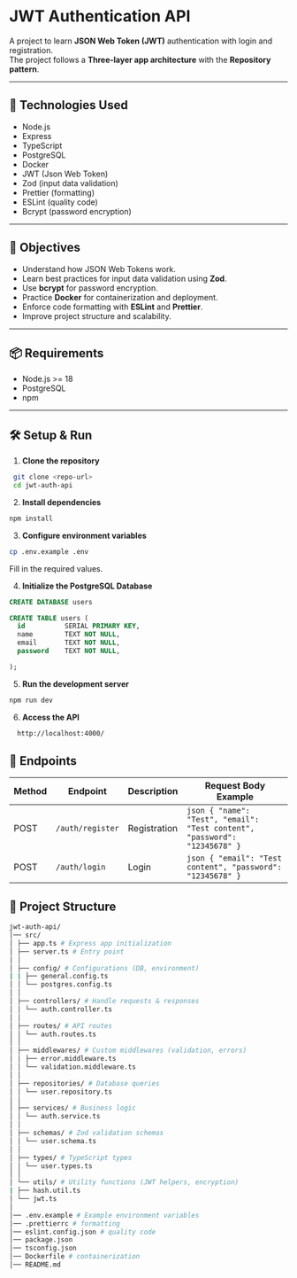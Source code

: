 # JWT Authentication API

A project to learn **JSON Web Token (JWT)** authentication with login and registration.  
The project follows a **Three-layer app architecture** with the **Repository pattern**.

---

## 🚀 Technologies Used

- Node.js
- Express
- TypeScript
- PostgreSQL
- Docker
- JWT (Json Web Token)
- Zod (input data validation)
- Prettier (formatting)
- ESLint (quality code)
- Bcrypt (password encryption)

---

## 🎯 Objectives

- Understand how JSON Web Tokens work.
- Learn best practices for input data validation using **Zod**.
- Use **bcrypt** for password encryption.
- Practice **Docker** for containerization and deployment.
- Enforce code formatting with **ESLint** and **Prettier**.
- Improve project structure and scalability.

---

## 📦 Requirements

- Node.js >= 18
- PostgreSQL
- npm

---

## 🛠️ Setup & Run

1. **Clone the repository**

```sh
 git clone <repo-url>
 cd jwt-auth-api
```

2. **Install dependencies**

```sh
npm install
```

3. **Configure environment variables**

```sh
cp .env.example .env
```

Fill in the required values.

4. **Initialize the PostgreSQL Database**

```sql
CREATE DATABASE users

CREATE TABLE users (
  id          SERIAL PRIMARY KEY,
  name        TEXT NOT NULL,
  email       TEXT NOT NULL,
  password    TEXT NOT NULL,

);
```

5. **Run the development server**

```sh
npm run dev
```

6. **Access the API**

```sh
  http://localhost:4000/
```

## 📌 Endpoints

| Method | Endpoint         | Description  | Request Body Example                                                       |
| ------ | ---------------- | ------------ | -------------------------------------------------------------------------- |
| POST   | `/auth/register` | Registration | `json { "name": "Test", "email": "Test content", "password": "12345678" }` |
| POST   | `/auth/login`    | Login        | `json { "email": "Test content", "password": "12345678" }`                 |

## 📂 Project Structure

```sh
jwt-auth-api/
│── src/
│ ├── app.ts # Express app initialization
│ ├── server.ts # Entry point
│ │
│ ├── config/ # Configurations (DB, environment)
| | ├── general.config.ts
│ │ └── postgres.config.ts
│ │
│ ├── controllers/ # Handle requests & responses
│ │ └── auth.controller.ts
│ │
│ ├── routes/ # API routes
│ │ └── auth.routes.ts
│ │
│ ├── middlewares/ # Custom middlewares (validation, errors)
│ │ ├── error.middleware.ts
│ │ └── validation.middleware.ts
│ │
│ ├── repositories/ # Database queries
│ │ └── user.repository.ts
│ │
│ ├── services/ # Business logic
│ │ └── auth.service.ts
│ │
│ ├── schemas/ # Zod validation schemas
│ │ └── user.schema.ts
│ │
│ ├── types/ # TypeScript types
│ │ └── user.types.ts
│ │
│ └── utils/ # Utility functions (JWT helpers, encryption)
| ├── hash.util.ts
│ └── jwt.ts
│
│── .env.example # Example environment variables
│── .prettierrc # formatting
│── eslint.config.json # quality code
│── package.json
│── tsconfig.json
│── Dockerfile # containerization
│── README.md
```

